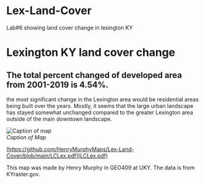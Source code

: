 # Lex-Land-Cover
Lab#6 showing land cover change in lexington KY
# Lexington KY land cover change
## The total percent changed of developed area from 2001-2019 is 4.54%.


the most significant change in the Lexington area would be residential areas being built over the years. Mostly, it seems that the large urban landscape has stayed somewhat unchanged compared to the greater Lexington area outside of the main downtown landscape.

![Caption of map](LCLex.jpg)     
*Caption of Map*

[https://github.com/HenryMurphyMaps/Lex-Land-Cover/blob/main/LCLex.pdf](LCLex.pdf)     

This map was made by Henry Murphy in GEO409 at UKY. The data is from KYraster.gov.